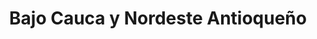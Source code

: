 ---
title: Bajo Cauca y Nordeste Antioqueño
menu:
  main:
    parent: territorios
  region:
    identifier: bajo-cauca-y-nordeste-antioqueno
weight: 1
---